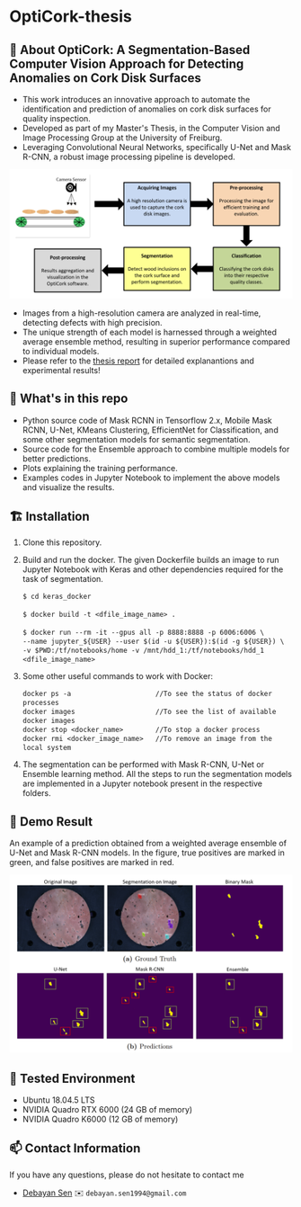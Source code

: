 # OptiCork-thesis

## :bookmark_tabs: About OptiCork: A Segmentation-Based Computer Vision Approach for Detecting Anomalies on Cork Disk Surfaces

* This work introduces an innovative approach to automate the identification and prediction of anomalies on cork disk surfaces for quality inspection.
* Developed as part of my Master's Thesis, in the Computer Vision and Image Processing Group at the University of Freiburg. 
* Leveraging Convolutional Neural Networks, specifically U-Net and Mask R-CNN, a robust image processing pipeline is developed.

![Image Processing Pipeline Visualization](Resources/pipeline.PNG)

* Images from a high-resolution camera are analyzed in real-time, detecting defects with high precision.
* The unique strength of each model is harnessed through a weighted average ensemble method, resulting in superior performance compared to individual models.
* Please refer to the [thesis report](Literature/Debayan_sen_thesis.pdf) for detailed explanantions and experimental results!

## :open_file_folder: What's in this repo

* Python source code of Mask RCNN in Tensorflow 2.x, Mobile Mask RCNN, U-Net, KMeans Clustering, EfficientNet for Classification, and some other segmentation models for semantic segmentation.
* Source code for the Ensemble approach to combine multiple models for better predictions.
* Plots explaining the training performance.
* Examples codes in Jupyter Notebook to implement the above models and visualize the results.

## 🏗️ Installation

1. Clone this repository.

2. Build and run the docker. The given Dockerfile builds an image to run Jupyter Notebook with Keras and other dependencies required for the task of segmentation.

    ``` 
    $ cd keras_docker 

    $ docker build -t <dfile_image_name> .

    $ docker run --rm -it --gpus all -p 8888:8888 -p 6006:6006 \
    --name jupyter_${USER} --user $(id -u ${USER}):$(id -g ${USER}) \
    -v $PWD:/tf/notebooks/home -v /mnt/hdd_1:/tf/notebooks/hdd_1 <dfile_image_name>
    ```
 3. Some other useful commands to work with Docker:
    ```
    docker ps -a                     //To see the status of docker processes
    docker images                    //To see the list of available docker images 
    docker stop <docker_name>        //To stop a docker process
    docker rmi <docker_image_name>   //To remove an image from the local system
    ``` 
 
 
 4. The segmentation can be performed with Mask R-CNN, U-Net or Ensemble learning method. All the steps to run the segmentation models are implemented in a Jupyter notebook present in the respective folders.

## 🔡 Demo Result
An example of a prediction obtained from a weighted average ensemble of U-Net and Mask R-CNN models. In the figure, true positives are marked in green, and false positives are marked in red.

![Ensemble Prediction](Resources/ensemble.PNG)

## :triangular_flag_on_post: Tested Environment

- Ubuntu 18.04.5 LTS
- NVIDIA Quadro RTX 6000 (24 GB of memory)
- NVIDIA Quadro K6000 (12 GB of memory)

## :mailbox: Contact Information
If you have any questions, please do not hesitate to contact me
* [Debayan Sen][sjlink] :envelope: `debayan.sen1994@gmail.com`

[sjlink]: debayan.sen1994@gmail.com
